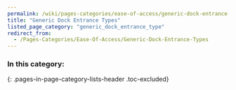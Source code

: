 ```yaml
---
permalink: /wiki/pages-categories/ease-of-access/generic-dock-entrance-types
title: "Generic Dock Entrance Types"
listed_page_category: "generic_dock_entrance_type"
redirect_from:
  - /Pages-Categories/Ease-Of-Access/Generic-Dock-Entrance-Types
---
```


### In this category:
{: .pages-in-page-category-lists-header .toc-excluded}